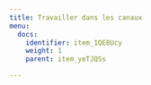 ```yaml
---
title: Travailler dans les canaux
menu:
  docs:
    identifier: item_1QE8Ucy
    weight: 1
    parent: item_yeTJQSs

---
```


